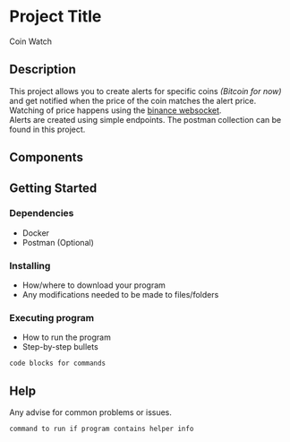 # Project Title

Coin Watch

## Description

This project allows you to create alerts for specific coins *(Bitcoin for now)* and get notified when the price of the coin matches the alert price.  
Watching of price happens using the [binance websocket](wss://stream.binance.com:9443/ws/btcusdt@trade).  
Alerts are created using simple endpoints. The postman collection can be found in this project.

## Components


## Getting Started

### Dependencies

* Docker
* Postman (Optional)

### Installing

* How/where to download your program
* Any modifications needed to be made to files/folders

### Executing program

* How to run the program
* Step-by-step bullets
```
code blocks for commands
```

## Help

Any advise for common problems or issues.
```
command to run if program contains helper info
```
